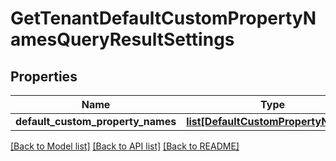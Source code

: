 # GetTenantDefaultCustomPropertyNamesQueryResultSettings


## Properties
Name | Type | Description | Notes
------------ | ------------- | ------------- | -------------
**default_custom_property_names** | [**list[DefaultCustomPropertyNames]**](DefaultCustomPropertyNames.md) |  | 

[[Back to Model list]](../README.md#documentation-for-models) [[Back to API list]](../README.md#documentation-for-api-endpoints) [[Back to README]](../README.md)


